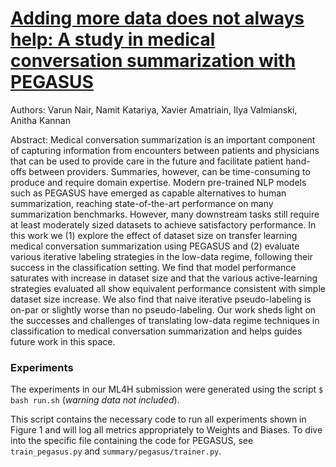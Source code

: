 # [Adding more data does not always help: A study in medical conversation summarization with PEGASUS](https://arxiv.org/abs/2111.07564)

Authors: Varun Nair, Namit Katariya, Xavier Amatriain, Ilya Valmianski, Anitha Kannan

Abstract: Medical conversation summarization is an important component of capturing information from encounters between patients and physicians that can be used to provide care in the future and facilitate patient hand-offs between providers. Summaries, however, can be time-consuming to produce and require domain expertise. Modern pre-trained NLP models such as PEGASUS have emerged as capable alternatives to human summarization, reaching state-of-the-art performance on many summarization benchmarks. However, many downstream tasks still require at least moderately sized datasets to achieve satisfactory performance. In this work we (1) explore the effect of dataset size on transfer learning medical conversation summarization using PEGASUS and (2) evaluate various iterative labeling strategies in the low-data regime, following their success in the classification setting. We find that model performance saturates with increase in dataset size and that the various active-learning strategies evaluated all show equivalent performance consistent with simple dataset size increase. We also find that naive iterative pseudo-labeling is on-par or slightly worse than no pseudo-labeling. Our work sheds light on the successes and challenges of translating low-data regime techniques in classification to medical conversation summarization and helps guides future work in this space.

### Experiments

The experiments in our ML4H submission were generated using the script ```$ bash run.sh``` (*warning data not included*).

This script contains the necessary code to run all experiments shown in Figure 1 and will log all metrics appropriately to Weights and Biases. To dive into the specific file containing the code for PEGASUS, see ```train_pegasus.py``` and ```summary/pegasus/trainer.py```.